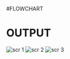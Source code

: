 #FLOWCHART

# OUTPUT
![scr 1](https://github.com/MathewJacob11234/STARDUST-CRUSADERS/assets/152524534/9afa7166-5d5a-469d-b59c-351640e54f50)
![scr 2](https://github.com/MathewJacob11234/STARDUST-CRUSADERS/assets/152524534/8e687a3c-7567-4b05-91c4-34a9662bfa8c)
![scr 3](https://github.com/MathewJacob11234/STARDUST-CRUSADERS/assets/152524534/5708de2c-109f-4403-953a-30d480fee289)

